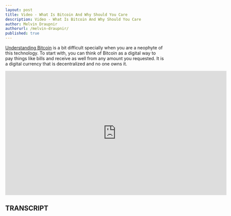 ```yaml
---
layout: post
title: Video - What Is Bitcoin And Why Should You Care
description: Video - What Is Bitcoin And Why Should You Care
author: Melvin Draupnir
authorurl: /melvin-draupnir/
published: true
---
```


<p><a href="/we-use-coins-bitcoin-mining-guide/">Understanding Bitcoin</a> is a bit difficult specially when you are a neophyte of this technology. To start with, you can think of Bitcoin as a digital way to pay things like bills and receive as well from any amount you requested. It is a digital currency that is decentralized and no one owns it.</p>

<center><iframe width="700" height="394" src="https://www.youtube.com/embed/NKSQdhxnvCc" frameborder="0" allowfullscreen></iframe></center>

<h2>TRANSCRIPT</h2>
